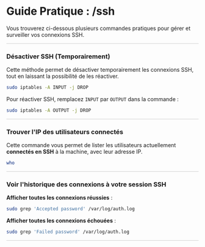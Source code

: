 <link rel="stylesheet" type="text/css" href="/assets/css/red-theme.css">

# Guide Pratique : /ssh

Vous trouverez ci-dessous plusieurs commandes pratiques pour gérer et surveiller vos connexions SSH.

<hr style="border: 1px solid #ccc; height: 1px; background-color: #ccc; border: none;">

### Désactiver SSH (Temporairement)

Cette méthode permet de désactiver temporairement les connexions SSH, tout en laissant la possibilité de les réactiver.

```bash
sudo iptables -A INPUT -j DROP
```

Pour réactiver SSH, remplacez `INPUT` par `OUTPUT` dans la commande :

```bash
sudo iptables -A OUTPUT -j DROP
```

<hr style="border: 1px solid #ccc; height: 1px; background-color: #ccc; border: none;">

### Trouver l'IP des utilisateurs connectés

Cette commande vous permet de lister les utilisateurs actuellement **connectés en SSH** à la machine, avec leur adresse IP.

```bash
who
```

<hr style="border: 1px solid #ccc; height: 1px; background-color: #ccc; border: none;">

### Voir l'historique des connexions à votre session SSH

**Afficher toutes les connexions réussies** :

```bash
sudo grep 'Accepted password' /var/log/auth.log
```

**Afficher toutes les connexions échouées** :

```bash
sudo grep 'Failed password' /var/log/auth.log
```

<hr style="border: 1px solid #ccc; height: 1px; background-color: #ccc; border: none;">
